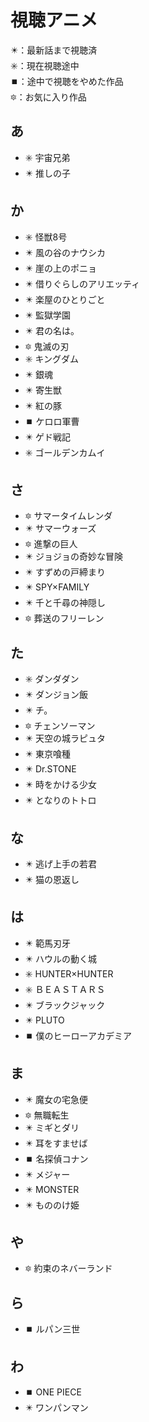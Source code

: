 # 視聴アニメ
✴️：最新話まで視聴済  
✳️：現在視聴途中  
⏹️：途中で視聴をやめた作品  
🔯：お気に入り作品
## あ
- ✳️ 宇宙兄弟
- ✴️ 推しの子

## か
- ✳️ 怪獣8号
- ✴️ 風の谷のナウシカ
- ✴️ 崖の上のポニョ
- ✴️ 借りぐらしのアリエッティ
- ✴️ 楽屋のひとりごと
- ✴️ 監獄学園
- ✴️ 君の名は。
- 🔯 鬼滅の刃
- ✳️ キングダム
- ✴️ 銀魂
- ✴️ 寄生獣
- ✴️ 紅の豚
- ⏹️ ケロロ軍曹
- ✴️ ゲド戦記
- ✳️ ゴールデンカムイ

## さ
- 🔯 サマータイムレンダ
- ✴️ サマーウォーズ
- 🔯 進撃の巨人
- ✴️ ジョジョの奇妙な冒険
- ✴️ すずめの戸締まり
- ✴️ SPY×FAMILY
- ✴️ 千と千尋の神隠し
- 🔯 葬送のフリーレン

## た
- ✳️ ダンダダン
- ✴️ ダンジョン飯
- ✴️ チ。
- 🔯 チェンソーマン
- ✴️ 天空の城ラピュタ
- ✴️ 東京喰種
- ✴️ Dr.STONE
- ✴️ 時をかける少女
- ✴️ となりのトトロ

## な
- ✴️ 逃げ上手の若君
- ✴️ 猫の恩返し

## は
- ✴️ 範馬刃牙
- ✴️ ハウルの動く城
- ✳️ HUNTER×HUNTER
- ✳️ ＢＥＡＳＴＡＲＳ
- ✴️ ブラックジャック
- ✴️ PLUTO
- ⏹️ 僕のヒーローアカデミア

## ま
- ✴️ 魔女の宅急便
- 🔯 無職転生
- ✴️ ミギとダリ
- ✴️ 耳をすませば
- ⏹️ 名探偵コナン
- ✴️ メジャー
- ✴️ MONSTER
- ✴️ もののけ姫

## や
- 🔯 約束のネバーランド

## ら
- ⏹️ ルパン三世

## わ
- ⏹️ ONE PIECE
- ✴️ ワンパンマン
